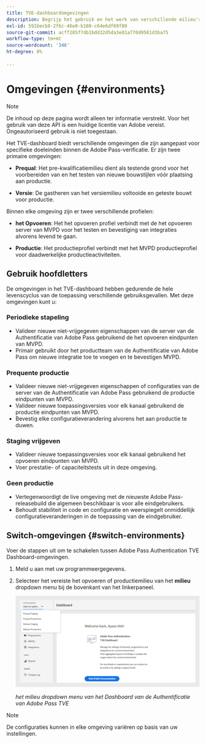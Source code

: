 ```yaml
---
title: TVE-dashboardomgevingen
description: Begrijp het gebruik en het werk van verschillende milieu's in het Dashboard van TVE.
exl-id: 591becb8-2f6c-46e0-b108-c64e6df69f89
source-git-commit: acff285f7db1bdd32d5da3e01a770d9581d3ba75
workflow-type: tm+mt
source-wordcount: '346'
ht-degree: 0%

---
```


# Omgevingen {#environments}

>[!NOTE]
>
>De inhoud op deze pagina wordt alleen ter informatie verstrekt. Voor het gebruik van deze API is een huidige licentie van Adobe vereist. Ongeautoriseerd gebruik is niet toegestaan.

Het TVE-dashboard biedt verschillende omgevingen die zijn aangepast voor specifieke doeleinden binnen de Adobe Pass-verificatie. Er zijn twee primaire omgevingen:

* **Prequal**: Het pre-kwalificatiemilieu dient als testende grond voor het voorbereiden van en het testen van nieuwe bouwstijlen vóór plaatsing aan productie.

* **Versie**: De gastheren van het versiemilieu voltooide en geteste bouwt voor productie.

Binnen elke omgeving zijn er twee verschillende profielen:

* **het Opvoeren**: Het het opvoeren profiel verbindt met de het opvoeren server van MVPD voor het testen en bevestiging van integraties alvorens levend te gaan.

* **Productie**: Het productieprofiel verbindt met het MVPD productieprofiel voor daadwerkelijke productieactiviteiten.

## Gebruik hoofdletters

De omgevingen in het TVE-dashboard hebben gedurende de hele levenscyclus van de toepassing verschillende gebruiksgevallen. Met deze omgevingen kunt u:

### Periodieke stapeling

* Valideer nieuwe niet-vrijgegeven eigenschappen van de server van de Authentificatie van Adobe Pass gebruikend de het opvoeren eindpunten van MVPD.
* Primair gebruikt door het productteam van de Authentificatie van Adobe Pass om nieuwe integratie toe te voegen en te bevestigen MVPD.

### Prequente productie

* Valideer nieuwe niet-vrijgegeven eigenschappen of configuraties van de server van de Authentificatie van Adobe Pass gebruikend de productie eindpunten van MVPD.
* Valideer nieuwe toepassingsversies voor elk kanaal gebruikend de productie eindpunten van MVPD.
* Bevestig elke configuratieverandering alvorens het aan productie te duwen.

### Staging vrijgeven

* Valideer nieuwe toepassingsversies voor elk kanaal gebruikend het opvoeren eindpunten van MVPD.
* Voer prestatie- of capaciteitstests uit in deze omgeving.

### Geen productie

* Vertegenwoordigt de live omgeving met de nieuwste Adobe Pass-releasebuild die algemeen beschikbaar is voor alle eindgebruikers.
* Behoudt stabiliteit in code en configuratie en weerspiegelt onmiddellijk configuratieveranderingen in de toepassing van de eindgebruiker.

## Switch-omgevingen {#switch-environments}

Voer de stappen uit om te schakelen tussen Adobe Pass Authentication TVE Dashboard-omgevingen.

1. Meld u aan met uw programmeergegevens.

1. Selecteer het vereiste het opvoeren of productiemilieu van het **milieu** dropdown menu bij de bovenkant van het linkerpaneel.

   ![ Dashboardmilieu&#39;s van TVE dropdown ](../../assets/tve-dashboard/new-tve-dashboard/dashboard/dashboard-environment-menu.png)

   *het milieu dropdown menu van het Dashboard van de Authentificatie van Adobe Pass TVE*

>[!NOTE]
>
> De configuraties kunnen in elke omgeving variëren op basis van uw instellingen.
